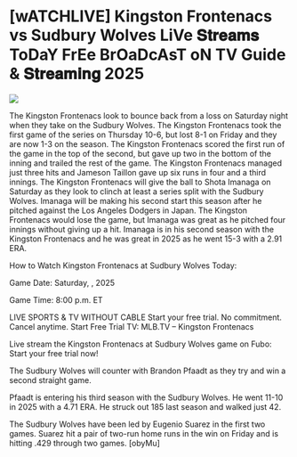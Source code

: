 #  [wATCHLIVE] Kingston Frontenacs vs Sudbury Wolves LiVe 𝐒𝐭𝐫𝐞𝐚𝐦𝐬 ToDaY FrEe BrOaDcAsT oN TV Guide & 𝐒𝐭𝐫𝐞𝐚𝐦𝐢𝐧𝐠  2025  
  
  
[![](https://i.imgur.com/qSNzIqt.png)](https://movie.rssnews.media/FdwKlsi.php)  
  
The Kingston Frontenacs look to bounce back from a loss on Saturday night when they take on the Sudbury Wolves. The Kingston Frontenacs took the first game of the series on Thursday 10-6, but lost 8-1 on Friday and they are now 1-3 on the season. The Kingston Frontenacs scored the first run of the game in the top of the second, but gave up two in the bottom of the inning and trailed the rest of the game. The Kingston Frontenacs managed just three hits and Jameson Taillon gave up six runs in four and a third innings. The Kingston Frontenacs will give the ball to Shota Imanaga on Saturday as they look to clinch at least a series split with the Sudbury Wolves. Imanaga will be making his second start this season after he pitched against the Los Angeles Dodgers in Japan. The Kingston Frontenacs would lose the game, but Imanaga was great as he pitched four innings without giving up a hit. Imanaga is in his second season with the Kingston Frontenacs and he was great in 2025 as he went 15-3 with a 2.91 ERA.

How to Watch Kingston Frontenacs at Sudbury Wolves Today:

Game Date: Saturday, , 2025

Game Time: 8:00 p.m. ET

LIVE SPORTS & TV WITHOUT CABLE
Start your free trial. No commitment. Cancel anytime.
Start Free Trial
TV: MLB.TV – Kingston Frontenacs

Live stream the Kingston Frontenacs at Sudbury Wolves game on Fubo: Start your free trial now!

The Sudbury Wolves will counter with Brandon Pfaadt as they try and win a second straight game.

Pfaadt is entering his third season with the Sudbury Wolves. He went 11-10 in 2025 with a 4.71 ERA. He struck out 185 last season and walked just 42.

The Sudbury Wolves have been led by Eugenio Suarez in the first two games. Suarez hit a pair of two-run home runs in the win on Friday and is hitting .429 through two games. [obyMu]